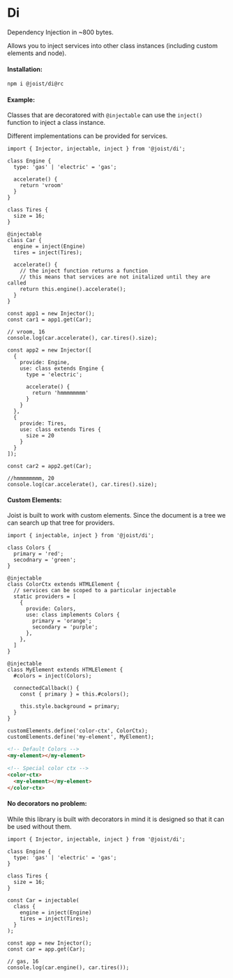 # Di

Dependency Injection in ~800 bytes.

Allows you to inject services into other class instances (including custom elements and node).

#### Installation:

```BASH
npm i @joist/di@rc
```

#### Example:

Classes that are decoratored with `@injectable` can use the `inject()` function to inject a class instance.

Different implementations can be provided for services.

```TS
import { Injector, injectable, inject } from '@joist/di';

class Engine {
  type: 'gas' | 'electric' = 'gas';

  accelerate() {
    return 'vroom'
  }
}

class Tires {
  size = 16;
}

@injectable
class Car {
  engine = inject(Engine)
  tires = inject(Tires);

  accelerate() {
    // the inject function returns a function
    // this means that services are not initalized until they are called
    return this.engine().accelerate();
  }
}

const app1 = new Injector();
const car1 = app1.get(Car);

// vroom, 16
console.log(car.accelerate(), car.tires().size);

const app2 = new Injector([
  {
    provide: Engine,
    use: class extends Engine {
      type = 'electric';

      accelerate() {
        return 'hmmmmmmmm'
      }
    }
  },
  {
    provide: Tires,
    use: class extends Tires {
      size = 20
    }
  }
]);

const car2 = app2.get(Car);

//hmmmmmmmm, 20
console.log(car.accelerate(), car.tires().size);
```

#### Custom Elements:

Joist is built to work with custom elements. Since the document is a tree we can search up that tree for providers.

```TS
import { injectable, inject } from '@joist/di';

class Colors {
  primary = 'red';
  secodnary = 'green';
}

@injectable
class ColorCtx extends HTMLElement {
  // services can be scoped to a particular injectable
  static providers = [
    {
      provide: Colors,
      use: class implements Colors {
        primary = 'orange';
        secondary = 'purple';
      },
    },
  ]
}

@injectable
class MyElement extends HTMLElement {
  #colors = inject(Colors);

  connectedCallback() {
    const { primary } = this.#colors();

    this.style.background = primary;
  }
}

customElements.define('color-ctx', ColorCtx);
customElements.define('my-element', MyElement);
```

```HTML
<!-- Default Colors -->
<my-element></my-element>

<!-- Special color ctx -->
<color-ctx>
  <my-element></my-element>
</color-ctx>
```

#### No decorators no problem:

While this library is built with decorators in mind it is designed so that it can be used without them.

```TS
import { Injector, injectable, inject } from '@joist/di';

class Engine {
  type: 'gas' | 'electric' = 'gas';
}

class Tires {
  size = 16;
}

const Car = injectable(
  class {
    engine = inject(Engine)
    tires = inject(Tires);
  }
);

const app = new Injector();
const car = app.get(Car);

// gas, 16
console.log(car.engine(), car.tires());
```

